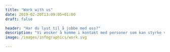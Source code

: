 ```yaml
---
title: "Work with us"
date: 2019-02-20T13:09:05+01:00
draft: false

header: "Har du lyst til å jobbe med oss?"
description: "Vi ønsker å komme i kontakt med personer som kan styrke vårt team innen konsulenttjenester eller programvareutvikling av vår software"
image: /images/infographics/work.svg

---
```


